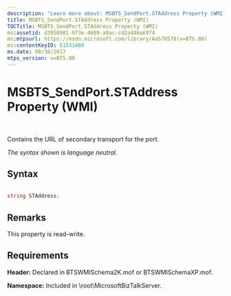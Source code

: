 ```yaml
---
description: "Learn more about: MSBTS_SendPort.STAddress Property (WMI)"
title: MSBTS_SendPort.STAddress Property (WMI)
TOCTitle: MSBTS_SendPort.STAddress Property (WMI)
ms:assetid: d3950981-973e-4689-a9ac-cd2a446a6974
ms:mtpsurl: https://msdn.microsoft.com/library/Aa578578(v=BTS.80)
ms:contentKeyID: 51531460
ms.date: 08/30/2017
mtps_version: v=BTS.80
---
```


# MSBTS\_SendPort.STAddress Property (WMI)

 

Contains the URL of secondary transport for the port.

*The syntax shown is language neutral.*

## Syntax

```C#
  
string STAddress;  
```

## Remarks

This property is read-write.

## Requirements

**Header:** Declared in BTSWMISchema2K.mof or BTSWMISchemaXP.mof.

**Namespace:** Included in \\root\\MicrosoftBizTalkServer.

